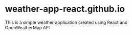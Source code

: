 # weather-app-react.github.io
This is a simple weather application created using React and OpenWeatherMap API
